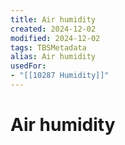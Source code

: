 ```yaml
---
title: Air humidity
created: 2024-12-02
modified: 2024-12-02
tags: TBSMetadata
alias: Air humidity
usedFor:
- "[[10287 Humidity]]"
---
```

# Air humidity
